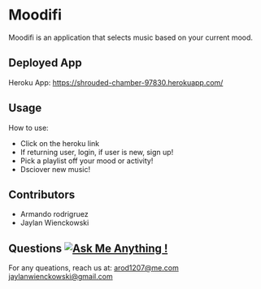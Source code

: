 # Moodifi
 Moodifi is an application that selects music based on your current mood. 

## Deployed App
Heroku App: https://shrouded-chamber-97830.herokuapp.com/

 ## Usage
 How to use:
  - Click on the heroku link
  - If returning user, login, if user is new, sign up! 
  - Pick a playlist off your mood or activity!
  - Dsciover new music!
  
      
## Contributors
 - Armando rodrigruez
 - Jaylan Wienckowski
  
## Questions   [![Ask Me Anything !](https://img.shields.io/badge/Ask%20me-anything-1abc9c.svg)](https://GitHub.com/Naereen/ama)
  
  For any queations, reach us at:
  arod1207@me.com
  jaylanwienckowski@gmail.com
